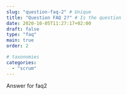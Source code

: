 ```yaml
---
slug: "question-faq-2" # Unique
title: "Question FAQ 2?" # Is the question
date: 2020-10-05T11:27:17+02:00
draft: false
type: "faq"
main: true
order: 2

# taxonomies
categories:
  - "scrum"
---
```


Answer for faq2